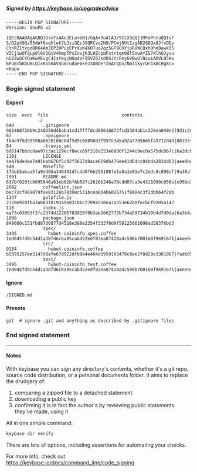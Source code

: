 ##### Signed by https://keybase.io/upgradeadvice
```
-----BEGIN PGP SIGNATURE-----
Version: GnuPG v2

iQEcBAABAgAGBQJUsvTsAAoJELa+eB1/GqA+9uAIAJ/9CLX3qQj1MFoPncuQQIvF
S/D2pX9Qz55dWf6vqhlek7UJziGEcJGQRCvq2N9/PCmj9UtIzg6B288Qx8JfvDDy
CYnRZItVgzBRK4AmJEP2HPupEPrXuK4XOTuo2qz5GT9CHYjuRVWCBxhOhoBawkI5
VZCj1wQTqLp0l6V1QiV4hmpTPxIovjk3LHZcpNFxtrtqmOdl5owAYZS7XlhQJyvu
nU2ZwGCYOaKwVEvgC4IstkgjWGm4zFIGVZ63sd0SiYcFmyGVBwUlNcuiAOVLQ5Ko
6PuBrbKOUBLQIxKS56AV4Gm/udae0keJ3UBOerZnArqDx/NmiikyrUr1XACHgXc=
=bqpu
-----END PGP SIGNATURE-----

```

<!-- END SIGNATURES -->

### Begin signed statement 

#### Expect

```
size  exec  file                            contents                                                                                                                         
            ./                                                                                                                                                               
648           .gitignore                    961488726b9c240250d4baba1cd1ffff8cd08616872fcd3304ab1c328ea040e2|9d1c2dadaf1417eda7f78147171155d8b04d486e1ed23e72aae693032def7f0e
67            .npmignore                    fb4e9f8d99598a8620160c84f5d9c08896d3f997e345a92a77d5b65fa9712d49|80193f67cf4555d3bc31887edf3a2fe4b93d664b99e4bc862910b09ad8ac528f
84            .travis.yml                   bd8147bbdc8ae97c3ac129ecf8ecc69f316d253e0986f1244c0ec0a575dc867c|6a3dc073593e534cd69e82a7e0101a9b31e092eed2b797510cc1600219675a2b
1101          LICENSE                       4ea76de4ee7a91bab676f5c92f5627d8ace669db476ee41d64cc04bda2834d03|aeedbe945258fb45267362a9548ef3defa5130abffb8be9115f4ea1076f5e9e4
548           Makefile                      174eb5abaa5fa9d408a346491dfc4d8f6b295108fe1a0a1e91e7c2edc8c898cf|9a38a7242feb33e83b16ac3833b5b33a2e6ed048ae19c7bd5defaf9ec35153f0
1991          README.md                     637bf0203cb095646a63eb02bf6b587c2616b246a78cdd07ca3e4311090c056e|e95ba39b4b3d7b3cbec92e642c992a786278d6abd512e5d07b6fdd918aaf16fd
2092          coffeelint.json               bec72cf969879fae03126b70398c531bcea6b4b6026751f8484c3f2dbb64f2ab                                                                 
1147          gulpfile.js                   2129e928fba3a88318193a9a031bbc27094550ea7a253e62b8fecbcf0205a147                                                                 
118           index.js                      ea73c03063f2fc2374d12206783919f0b3ab2662773b734a59734b10b4d7d0da|6a3b4a6f850457df83cbb10757ed3ad22b1a090cc79dee5c06fc372ebf8ada69
1098          package.json                  848666c151fbd87d6877d4518e388e2354f33370d9f58125061098ad58376bd3                                                                 
              spec/                                                                                                                                                          
3495            hubot-coininfo_spec.coffee  1ed045fd0c54d1a38fd6cba85cabd52edf83ea87428a4c598b700168f9691671|a4ee94614b4494033170c21a6c35a5f2c8eed96ca32ce2082798313f41c1230c
              src/                                                                                                                                                           
9184            hubot-coininfo.coffee       b5095257ee3147d8afe67d922dfb9e4e404d1959193470c8ae2f0d29e3301007|fadb09ae734d94c25ec2622ff9ca5e6c8a853253ea8a1150fe15621a6fac99c0
              test/                                                                                                                                                          
3495            hubot-coininfo_test.coffee  1ed045fd0c54d1a38fd6cba85cabd52edf83ea87428a4c598b700168f9691671|a4ee94614b4494033170c21a6c35a5f2c8eed96ca32ce2082798313f41c1230c
```

#### Ignore

```
/SIGNED.md
```

#### Presets

```
git  # ignore .git and anything as described by .gitignore files
```

<!-- summarize version = 0.0.9 -->

### End signed statement

<hr>

#### Notes

With keybase you can sign any directory's contents, whether it's a git repo,
source code distribution, or a personal documents folder. It aims to replace the drudgery of:

  1. comparing a zipped file to a detached statement
  2. downloading a public key
  3. confirming it is in fact the author's by reviewing public statements they've made, using it

All in one simple command:

```bash
keybase dir verify
```

There are lots of options, including assertions for automating your checks.

For more info, check out https://keybase.io/docs/command_line/code_signing
